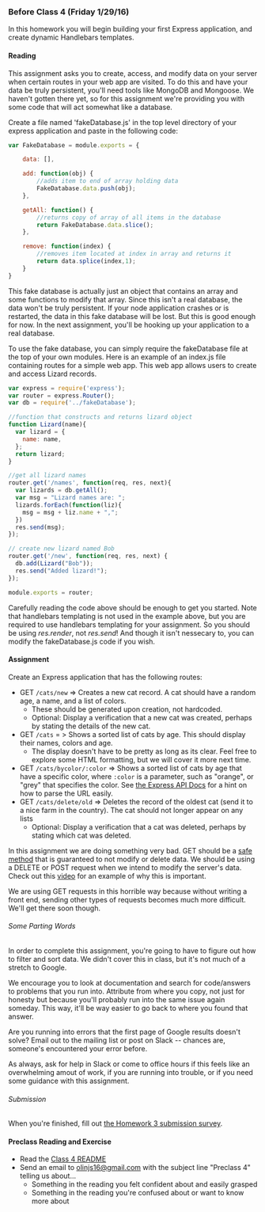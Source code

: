 ### Before Class 4 (Friday 1/29/16)
In this homework you will begin building your first Express application, and create dynamic Handlebars templates.

#### Reading
This assignment asks you to create, access, and modify data on your server when certain routes in your web app are visited. To do this and have your data be truly persistent, you'll need tools like MongoDB and Mongoose. We haven't gotten there yet, so for this assignment we're providing you with some code that will act somewhat like a database.

Create a file named 'fakeDatabase.js' in the top level directory of your express application and paste in the following code:

```javascript
var FakeDatabase = module.exports = {

    data: [],

    add: function(obj) {
        //adds item to end of array holding data
        FakeDatabase.data.push(obj);
    },

    getAll: function() {
        //returns copy of array of all items in the database
        return FakeDatabase.data.slice();
    },

    remove: function(index) {
        //removes item located at index in array and returns it
        return data.splice(index,1);
    }
}
```

This fake database is actually just an object that contains an array and some functions to modify that array. Since this isn't a real database, the data won't be truly persistent. If your node application crashes or is restarted, the data in this fake database will be lost. But this is good enough for now. In the next assignment, you'll be hooking up your application to a real database.

To use the fake database, you can simply require the fakeDatabase file at the top of your own modules. Here is an example of an index.js file containing routes for a simple web app. This web app allows users to create and access Lizard records.

```javascript
var express = require('express');
var router = express.Router();
var db = require('../fakeDatabase');

//function that constructs and returns lizard object
function Lizard(name){
  var lizard = {
    name: name,
  };
  return lizard;
}

//get all lizard names
router.get('/names', function(req, res, next){
  var lizards = db.getAll();
  var msg = "Lizard names are: ";
  lizards.forEach(function(liz){
    msg = msg + liz.name + ",";
  })
  res.send(msg);
});

// create new lizard named Bob
router.get('/new', function(req, res, next) {
  db.add(Lizard("Bob"));
  res.send("Added lizard!");
});

module.exports = router;
```

Carefully reading the code above should be enough to get you started. Note that handlebars templating is not used in the example above, but you are required to use handlebars templating for your assignment. So you should be using *res.render*, not *res.send*! And though it isn't nessecary to, you can modify the fakeDatabase.js code if you wish.

#### Assignment 
Create an Express application that has the following routes:
* GET `/cats/new` => Creates a new cat record. A cat should have a random age, a name, and a list of colors.
  * These should be generated upon creation, not hardcoded.
  * Optional: Display a verification that a new cat was created, perhaps by stating the details of the new cat.
* GET `/cats` = > Shows a sorted list of cats by age. This should display their names, colors and age.
  * The display doesn't have to be pretty as long as its clear. Feel free to explore some HTML formatting, but we will cover it more next time.
* GET `/cats/bycolor/:color` => Shows a sorted list of cats by age that have a specific color, where `:color` is a parameter, such as "orange", or "grey" that specifies the color. See [the Express API Docs](http://expressjs.com/4x/api.html#req.params) for a hint on how to parse the URL easily.
* GET `/cats/delete/old` => Deletes the record of the oldest cat (send it to a nice farm in the country). The cat should not longer appear on any lists
  * Optional: Display a verification that a cat was deleted, perhaps by stating which cat was deleted.

In this assignment we are doing something very bad. GET should be a [safe method](http://en.wikipedia.org/wiki/Hypertext_Transfer_Protocol#Safe_methods) that is guaranteed to not modify or delete data. We should be using a DELETE or POST request when we intend to modify the server's data. Check out this [video](https://www.youtube.com/watch?v=cIliEo0zOwg) for an example of why this is important.

We are using GET requests in this horrible way because without writing a front end, sending other types of requests becomes much more difficult. We'll get there soon though.

###### Some Parting Words
In order to complete this assignment, you're going to have to figure out
how to filter and sort data. We didn't cover this in class, but it's not much of a stretch to Google.

We encourage you to look at documentation and search for code/answers to problems that you run into. Attribute from where you copy, not just for honesty but because you'll probably run into the same issue again someday. This way, it'll be way easier to go back to where you found that answer.

Are you running into errors that the first page of Google results doesn't solve? Email out to the mailing list or post on Slack -- chances are, someone's encountered your error before.

As always, ask for help in Slack or come to office hours if this feels like an overwhelming amout of work, if you are running into trouble, or if you need some guidance with this assignment.

###### Submission
When you're finished, fill out [the Homework 3 submission survey](http://goo.gl/forms/4bDNdoH3M8).

#### Preclass Reading and Exercise
- Read the [Class 4 README](https://github.com/olinjs/olinjs/tree/master/lessons/04-client-jquery-ajax)
- Send an email to [olinjs16@gmail.com](olinjs16@gmail.com) with the subject line "Preclass 4" telling us about...
    - Something in the reading you felt confident about and easily grasped
    - Something in the reading you're confused about or want to know more about
